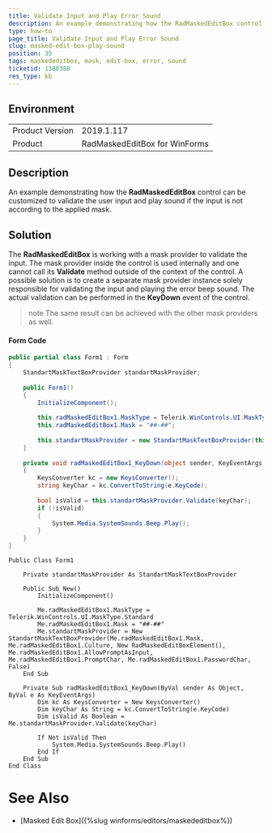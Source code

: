 ```yaml
---
title: Validate Input and Play Error Sound
description: An example demonstrating how the RadMaskedEditBox control can be customized to validate the user input and play error sound upon validating the input according to the applied mask.  
type: how-to
page_title: Validate Input and Play Error Sound
slug: masked-edit-box-play-sound
position: 35
tags: maskededitbox, mask, edit-box, error, sound
ticketid: 1380388
res_type: kb
---
```


## Environment
<table>
	<tr>
		<td>Product Version</td>
		<td>2019.1.117</td>
	</tr>
	<tr>
		<td>Product</td>
		<td>RadMaskedEditBox for WinForms</td>
	</tr>
</table>


## Description

An example demonstrating how the **RadMaskedEditBox** control can be customized to validate the user input and play sound if the input is not according to the applied mask.

## Solution

The **RadMaskedEditBox** is working with a mask provider to validate the input. The mask provider inside the control is used internally and one cannot call its **Validate** method outside of the context of the control. A possible solution is to create a separate mask provider instance solely responsible for validating the input and playing the error beep sound. The actual validation can be performed in the **KeyDown** event of the control.

>note The same result can be achieved with the other mask providers as well.

#### Form Code

````C#
public partial class Form1 : Form
{
    StandartMaskTextBoxProvider standartMaskProvider;
 
    public Form1()
    {
        InitializeComponent();
 
        this.radMaskedEditBox1.MaskType = Telerik.WinControls.UI.MaskType.Standard;
        this.radMaskedEditBox1.Mask = "##-##";
 
        this.standartMaskProvider = new StandartMaskTextBoxProvider(this.radMaskedEditBox1.Mask, this.radMaskedEditBox1.Culture, new RadMaskedEditBoxElement(), this.radMaskedEditBox1.AllowPromptAsInput, this.radMaskedEditBox1.PromptChar, this.radMaskedEditBox1.PasswordChar, false);
    }
 
    private void radMaskedEditBox1_KeyDown(object sender, KeyEventArgs e)
    {
        KeysConverter kc = new KeysConverter();
        string keyChar = kc.ConvertToString(e.KeyCode);
 
        bool isValid = this.standartMaskProvider.Validate(keyChar);
        if (!isValid)
        {
            System.Media.SystemSounds.Beep.Play();
        }
    }
}


````
````VB.NET
Public Class Form1

    Private standartMaskProvider As StandartMaskTextBoxProvider

    Public Sub New()
        InitializeComponent()

        Me.radMaskedEditBox1.MaskType = Telerik.WinControls.UI.MaskType.Standard
        Me.radMaskedEditBox1.Mask = "##-##"
        Me.standartMaskProvider = New StandartMaskTextBoxProvider(Me.radMaskedEditBox1.Mask, Me.radMaskedEditBox1.Culture, New RadMaskedEditBoxElement(), Me.radMaskedEditBox1.AllowPromptAsInput, Me.radMaskedEditBox1.PromptChar, Me.radMaskedEditBox1.PasswordChar, False)
    End Sub

    Private Sub radMaskedEditBox1_KeyDown(ByVal sender As Object, ByVal e As KeyEventArgs)
        Dim kc As KeysConverter = New KeysConverter()
        Dim keyChar As String = kc.ConvertToString(e.KeyCode)
        Dim isValid As Boolean = Me.standartMaskProvider.Validate(keyChar)

        If Not isValid Then
            System.Media.SystemSounds.Beep.Play()
        End If
    End Sub
End Class
````

# See Also
* [Masked Edit Box]({%slug winforms/editors/maskededitbox%})